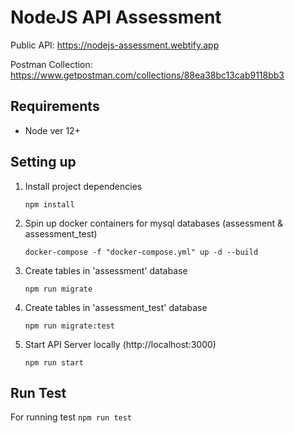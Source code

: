 # NodeJS API Assessment

Public API: https://nodejs-assessment.webtify.app

Postman Collection: https://www.getpostman.com/collections/88ea38bc13cab9118bb3

## Requirements
-  Node ver 12+

## Setting up
1. Install project dependencies

    `npm install`

2. Spin up docker containers for mysql databases (assessment & assessment_test)

    `docker-compose -f "docker-compose.yml" up -d --build`

3. Create tables in 'assessment' database

    `npm run migrate`

 4. Create tables in 'assessment_test' database

    `npm run migrate:test`

5. Start API Server locally (http://localhost:3000)

    `npm run start`

## Run Test
For running test
    `npm run test`
